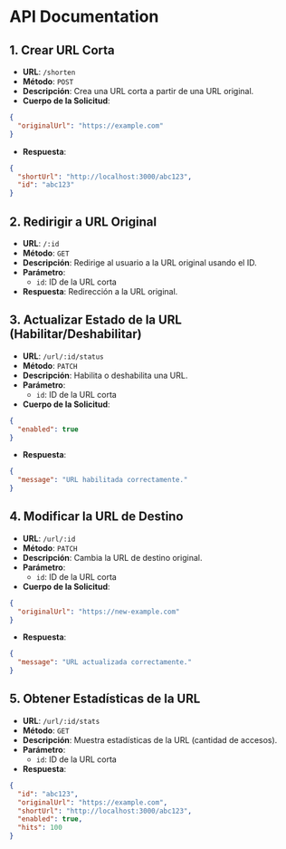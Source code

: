 
# API Documentation

## 1. Crear URL Corta
- **URL**: `/shorten`
- **Método**: `POST`
- **Descripción**: Crea una URL corta a partir de una URL original.
- **Cuerpo de la Solicitud**:
```json
{
  "originalUrl": "https://example.com"
}
```
- **Respuesta**:
```json
{
  "shortUrl": "http://localhost:3000/abc123",
  "id": "abc123"
}
```

## 2. Redirigir a URL Original
- **URL**: `/:id`
- **Método**: `GET`
- **Descripción**: Redirige al usuario a la URL original usando el ID.
- **Parámetro**:
  - `id`: ID de la URL corta
- **Respuesta**: Redirección a la URL original.

## 3. Actualizar Estado de la URL (Habilitar/Deshabilitar)
- **URL**: `/url/:id/status`
- **Método**: `PATCH`
- **Descripción**: Habilita o deshabilita una URL.
- **Parámetro**:
  - `id`: ID de la URL corta
- **Cuerpo de la Solicitud**:
```json
{
  "enabled": true
}
```
- **Respuesta**:
```json
{
  "message": "URL habilitada correctamente."
}
```

## 4. Modificar la URL de Destino
- **URL**: `/url/:id`
- **Método**: `PATCH`
- **Descripción**: Cambia la URL de destino original.
- **Parámetro**:
  - `id`: ID de la URL corta
- **Cuerpo de la Solicitud**:
```json
{
  "originalUrl": "https://new-example.com"
}
```
- **Respuesta**:
```json
{
  "message": "URL actualizada correctamente."
}
```

## 5. Obtener Estadísticas de la URL
- **URL**: `/url/:id/stats`
- **Método**: `GET`
- **Descripción**: Muestra estadísticas de la URL (cantidad de accesos).
- **Parámetro**:
  - `id`: ID de la URL corta
- **Respuesta**:
```json
{
  "id": "abc123",
  "originalUrl": "https://example.com",
  "shortUrl": "http://localhost:3000/abc123",
  "enabled": true,
  "hits": 100
}
```
